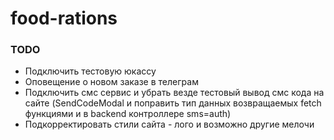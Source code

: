 # food-rations

### TODO

- Подключить тестовую юкассу
- Оповещение о новом заказе в телеграм
- Подключить смс сервис и убрать везде тестовый вывод смс кода на сайте (SendCodeModal и поправить тип данных возвращаемых fetch функциями и в backend контроллере sms=auth)
- Подкорректировать стили сайта - лого и возможно другие мелочи
